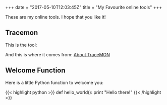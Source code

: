 +++
date = "2017-05-10T12:03:45Z"
title = "My Favourite online tools"
+++

These are my online tools.  I hope that you like it!

## Tracemon

This is the tool: 
<script src="https://atlas.ripe.net/resource/tracemon/tracemon-widget-main.js">
</script>
<div id="place-here"></div>
<script>
    initTracemon(
        '#place-here',
        {},
        { measurements:[6932659, 4471092] }
        );
</script>

And this is where it comes from:  [About TraceMON][1]

## Welcome Function

Here is a little Python function to welcome you:

{{< highlight python >}}
def hello_world():
    print "Hello there!"
{{< /highlight >}}

[1]: https://labs.ripe.net/Members/massimo_candela/tracemon-traceroute-visualisation-network-debugging-tool